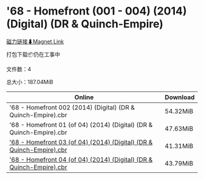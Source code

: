 # '68 - Homefront (001 - 004) (2014) (Digital) (DR & Quinch-Empire)

[磁力链接⬇Magnet Link](magnet:?xt=urn:btih:9a9eaec8c6fa92167a49799a4555302f543b0a12&dn=%2768%20-%20Homefront%20%28001%20-%20004%29%20%282014%29%20%28Digital%29%20%28DR%20%26%20Quinch-Empire%29)

打包下载📦仍在工事中

文件数：4

总大小：187.04MiB

Online | Download
--- | ---
'68 - Homefront 002 (2014) (Digital) (DR & Quinch-Empire).cbr | 54.32MiB
'68 - Homefront 01 (of 04) (2014) (Digital) (DR & Quinch-Empire).cbr | 47.63MiB
['68 - Homefront 03 (of 04) (2014) (Digital) (DR & Quinch-Empire).cbr](https://github.com/alicewish/markdown/blob/master/comic/68-Homefront-03-of-04-2014-Digital-DR-Quinch-Empire-cbr.md) | 41.31MiB
['68 - Homefront 04 (of 04) (2014) (Digital) (DR & Quinch-Empire).cbr](https://github.com/alicewish/markdown/blob/master/comic/68-Homefront-04-of-04-2014-Digital-DR-Quinch-Empire-cbr.md) | 43.79MiB